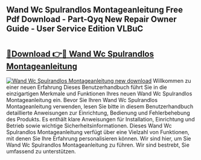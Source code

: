 ## Wand Wc Spulrandlos Montageanleitung Free Pdf Download - Part-Qyq New Repair Owner Guide - User Service Edition VLBuC

# <h2><a href="http://df6xe7.blite.top/?on=Wand+Wc+Spulrandlos+Montageanleitung">🔗Download 👉🔴 Wand Wc Spulrandlos Montageanleitung</a></h2>

[![Wand Wc Spulrandlos Montageanleitung new download](https://i.imgur.com/lujVjoI.png)](http://df6xe7.blite.top/?on=Wand+Wc+Spulrandlos+Montageanleitung)
Willkommen zu einer neuen Erfahrung Dieses Benutzerhandbuch führt Sie in die einzigartigen Merkmale und Funktionen Ihres neuen Wand Wc Spulrandlos Montageanleitung ein. Bevor Sie Ihren Wand Wc Spulrandlos Montageanleitung verwenden, lesen Sie bitte in diesem Benutzerhandbuch detaillierte Anweisungen zur Einrichtung, Bedienung und Fehlerbehebung des Produkts. Es enthält klare Anweisungen für Installation, Einrichtung und Betrieb sowie wichtige Sicherheitsinformationen. Dieses Wand Wc Spulrandlos Montageanleitung verfügt über eine Vielzahl von Funktionen, mit denen Sie Ihre Erfahrung personalisieren können. Wir sind hier, um Sie Wand Wc Spulrandlos Montageanleitung zu führen. Wir sind bestrebt, Sie umfassend zu unterstützen.
